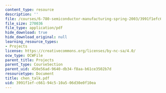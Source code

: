 ```yaml
---
content_type: resource
description: ''
file: /courses/6-780-semiconductor-manufacturing-spring-2003/3991f1efc66194c510a506d30e0f10ea_chen_talk.pdf
file_size: 270036
file_type: application/pdf
hide_download: true
hide_download_original: null
learning_resource_types:
- Projects
license: https://creativecommons.org/licenses/by-nc-sa/4.0/
ocw_type: OCWFile
parent_title: Projects
parent_type: CourseSection
parent_uid: 450e56ad-9640-db34-f8aa-b61ce3502b7d
resourcetype: Document
title: chen_talk.pdf
uid: 3991f1ef-c661-94c5-10a5-06d30e0f10ea
---
```

